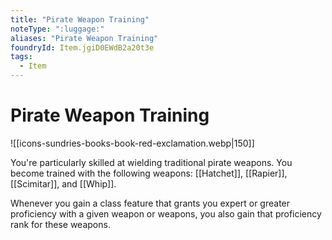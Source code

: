 ```yaml
---
title: "Pirate Weapon Training"
noteType: ":luggage:"
aliases: "Pirate Weapon Training"
foundryId: Item.jgiD0EWdB2a20t3e
tags:
  - Item
---
```


# Pirate Weapon Training
![[icons-sundries-books-book-red-exclamation.webp|150]]

You're particularly skilled at wielding traditional pirate weapons. You become trained with the following weapons: [[Hatchet]], [[Rapier]], [[Scimitar]], and [[Whip]].

Whenever you gain a class feature that grants you expert or greater proficiency with a given weapon or weapons, you also gain that proficiency rank for these weapons.
